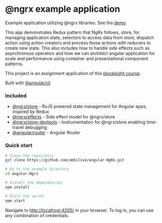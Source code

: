 # @ngrx example application

Example application utilizing @ngrx libraries. See the [demo](https://abhilive.github.io/angular-NgRx/).

This app demonstrates Redux pattern that NgRx follows, store, for managing application state, selectors to access data from store, dispatch action using action creators and process those actions with reducers to create new state. This also includes how to handle side effects such as asynchronous operation and how we can architect angular application for scale and performance using container and presentational component patterns.

This project is an assignment application of this [pluralsight course](https://app.pluralsight.com/library/courses/angular-ngrx-getting-started).

Built with [@angular/cli](https://github.com/angular/angular-cli)

### Included

- [@ngrx/store](../../docs/store/README.md) - RxJS powered state management for Angular apps, inspired by Redux
- [@ngrx/effects](../../docs/effects/README.md) - Side effect model for @ngrx/store
- [@ngrx/store-devtools](../../docs/store-devtools/README.md) - Instrumentation for @ngrx/store enabling time-travel debugging
- [@angular/router](https://github.com/angular/angular) - Angular Router

### Quick start

```bash
# Clone the repository
git clone https://github.com/abhilive/angular-NgRx.git

# Go to the example directory
cd angular-Ngrx

# Install the dependencies
npm install

# Start the server
npm start

```

Navigate to [http://localhost:4200/](http://localhost:4200/) in your browser. To log in, you can use any combination of credentials.

